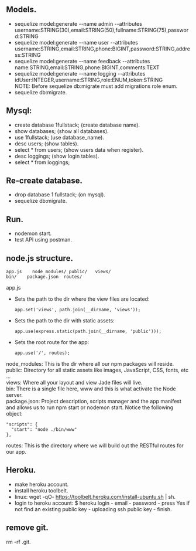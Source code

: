 ## Models.
* sequelize model:generate --name admin --attributes username:STRING(30),email:STRING(50),fullname:STRING(75),password:STRING
* sequelize model:generate --name user --attributes username:STRING,email:STRING,phone:BIGINT,password:STRING,address:STRING
* sequelize model:generate --name feedback --attributes name:STRING,email:STRING,phone:BIGINT,comments:TEXT
* sequelize model:generate --name logging --attributes idUser:INTEGER,username:STRING,role:ENUM,token:STRING <br>
NOTE: Before sequelize db:migrate must add migrations role enum.
* sequelize db:migrate.

## Mysql: 
* create database 1fullstack; (create database name).
* show databases; (show all databases).
* use 1fullstack; (use database_name).
* desc users; (show tables).
* select * from users; (show users data when register).
* desc loggings; (show login tables).
* select * from loggings;

## Re-create database.
* drop database 1 fullstack; (on mysql).
* sequelize db:migrate.
## Run.
* nodemon start.
* test API using postman.

## node.js structure.
```
app.js    node_modules/ public/   views/
bin/    package.json  routes/
```
app.js
 - Sets the path to the dir where the view files are located:
   ```
   app.set('views', path.join(__dirname, 'views'));
   ```
 - Sets the path to the dir with static assets:
   ```
   app.use(express.static(path.join(__dirname, 'public')));
   ```
 - Sets the root route for the app:
   ```
   app.use('/', routes);
   ```
node_modules: This is the dir where all our npm packages will reside. <br>
public: Directory for all static assets like images, JavaScript, CSS, fonts, etc ... <br>
views: Where all your layout and view Jade files will live. <br>
bin: There is a single file here, www and this is what activate the Node server. <br>
package.json: Project description, scripts manager and the app manifest and allows us to run npm start or nodemon start. Notice the following object:
```
"scripts": {
  "start": "node ./bin/www"
},
```
routes: This is the directory where we will build out the RESTful routes for our app.

## Heroku.
* make heroku account.
* install heroku toolbelt.
* linux: wget -qO- https://toolbelt.heroku.com/install-ubuntu.sh | sh.
* login to heroku account: $ heroku login - email - password - press Yes if not find an existing public key - uploading ssh public key - finish.

## remove git.
rm -rf .git.